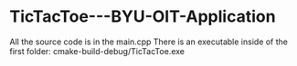# TicTacToe---BYU-OIT-Application
All the source code is in the main.cpp
There is an executable inside of the first folder: cmake-build-debug/TicTacToe.exe
